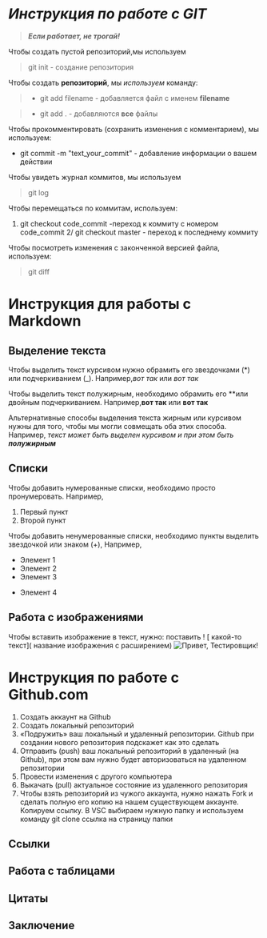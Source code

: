 # ***Инструкция по работе с GIT***
> ***Если работает, не трогай!*** 

Чтобы создать пустой репозиторий,мы используем
> git init - создание репозитория

Чтобы создать **репозиторий**, мы *используем* команду:
>* git add filename - добавляется файл с именем **filename**

>* git add . - добавляются **все** файлы

Чтобы прокомментировать (сохранить изменения с комментарием), мы используем:
*  git commit -m "text_your_commit" - добавление информации о вашем действии

Чтобы увидеть журнал коммитов, мы используем
>git log

Чтобы перемещаться по коммитам, используем:
1. git checkout code_commit -переход к коммиту с номером code_commit
2/ git checkout master - переход к последнему коммиту

Чтобы посмотреть изменения с законченной версией файла, используем:
> git diff

# Инструкция для работы с Markdown

## Выделение текста

Чтобы выделить текст курсивом нужно обрамить его звездочками (*) или подчеркиванием (_). Например,*вот так* или *вот так*

Чтобы выделить текст полужирным, необходимо обрамить его **или двойным подчеркиванием. Например,**вот так** или **вот так**

Альтернативные способы выделения текста жирным или курсивом нужны для того, чтобы мы могли совмещать оба этих способа. Например, _текст может быть выделен курсивом и при этом быть **полужирным**_


## Списки

 Чтобы добавить нумерованные списки, необходимо просто пронумеровать. Например,

 1. Первый пункт
 2. Второй пункт

 Чтобы добавить ненумерованные списки, необходимо пункты выделить звездочкой или знаком (+), Например,

* Элемент 1
* Элемент 2
* Элемент 3
+ Элемент 4

## Работа с изображениями

Чтобы вставить изображение в текст, нужно: поставить ! [ какой-то текст]( название изображения с расширением)
![Привет, Тестировщик!](KL.jpg)

# Инструкция по работе с Github.com
1.	Создать аккаунт на Github
2.	Создать локальный репозиторий 
3.	«Подружить» ваш локальный и удаленный репозитории. Github при создании нового репозитория подскажет как это сделать
4.	Отправить (push) ваш локальный репозиторий в удаленный (на Github), при этом вам нужно будет авторизоваться на удаленном репозитории
5.	Провести изменения с другого компьютера
6.	Выкачать (pull) актуальное состояние из удаленного репозитория
7.	Чтобы взять репозиторий из чужого аккаунта, нужно нажать Fork и сделать полную его копию на нашем существующем аккаунте. Копируем ссылку. В VSC выбираем нужную папку и используем команду 
 git clone ссылка на страницу папки

## Ссылки

## Работа с таблицами

## Цитаты

## Заключение

